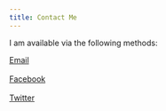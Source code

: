 ```yaml
---
title: Contact Me
---
```


I am available via the following methods:

 <a href="mailto:cory.gordinier@gmail.com" class="far fa-envelope fab-override a-override"></a><a  href="mailto:cory.gordinier@gmail.com" class="a-override"> Email</a>
 <br/>
 <br/>
 <a href="https://m.me/Cory.Gordinier" class="fab fa-facebook-messenger fab-override a-override"></a><a href="https://m.me/Cory.Gordinier" class="a-override"> Facebook</a>
 <br/>
 <br/>
 <a href="https://www.twitter.com/cgordini" class="fab fa-twitter fab-override a-override"></a><a href="https://www.twitter.com/cgordini" class="a-override"> Twitter</a>
